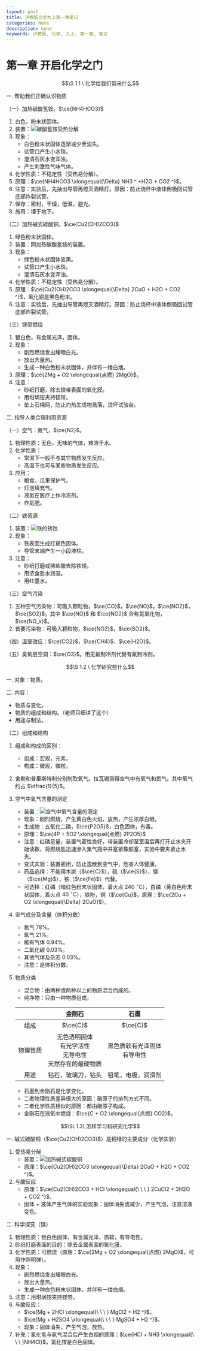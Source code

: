 ```yaml
---
layout: post
title: 沪教版化学九上第一章笔记
categories: Note
description: none
keywords: 沪教版, 化学, 九上, 第一章, 笔记
---
```


# 第一章 开启化学之门

$$\S 1.1 \ 化学给我们带来什么$$

一. 帮助我们正确认识物质

（一）加热碳酸氢铵，$\ce{NH4HCO3}$

1. 白色，粉末状固体。
2. 装置：![碳酸氢铵受热分解](https://z1.ax1x.com/2023/10/13/pipyJOO.png)
3. 现象：
    - 白色粉末状固体逐渐减少至消失。
    - 试管口产生小水珠。
    - 澄清石灰水变浑浊。
    - 产生刺激性气味气体。
4. 化学性质：不稳定性（受热易分解）。
5. 原理：$\ce{NH4HCO3 \xlongequal{\Delta} NH3 ^ +H2O + CO2 ^}$。
6. 注意：实验后，先抽出导管再熄灭酒精灯。原因：防止烧杯中液体倒吸回试管底部炸裂试管。
7. 保存：密封，干燥，低温，避光。
8. 施用：埋于地下。

（二）加热碱式碳酸铜，$\ce{Cu2(OH)2CO3}$

1. 绿色粉末状固体。
2. 装置：同加热碳酸氢铵的装置。
3. 现象：
    - 绿色粉末状固体变黑。
    - 试管口产生小水珠。
    - 澄清石灰水变浑浊。
4. 化学性质：不稳定性（受热易分解）。
5. 原理：$\ce{Cu2(OH)2CO3 \xlongequal{\Delta} 2CuO + H2O + CO2 ^}$，氧化铜是黑色粉末。
6. 注意：实验后，先抽出导管再熄灭酒精灯。原因：防止烧杯中液体倒吸回试管底部炸裂试管。

（三）镁带燃烧

1. 银白色，有金属光泽，固体。
2. 现象：
    - 剧烈燃烧发出耀眼白光。
    - 放出大量热。
    - 生成一种白色粉末状固体，并伴有一缕白烟。
3. 原理：$\ce{2Mg + O2 \xlongequal{点燃} 2MgO}$。
4. 注意：
    - 砂纸打磨，除去镁带表面的氧化膜。
    - 用坩埚钳夹持镁带。
    - 垫上石棉网，防止灼热生成物溅落，烫坏试验台。
  
二. 指导人类合理利用资源

（一）空气：氮气，$\ce{N2}$。

1. 物理性质：无色，无味的气体，难溶于水。
2. 化学性质：
    - 常温下一般不与其它物质发生反应。
    - 高温下也可与某些物质发生反应。
3. 应用：
    - 粮食、瓜果保护气。
    - 灯泡填充气。
    - 液氮在医疗上作冷冻剂。
    - 作氮肥。

（二）铁资源

1. 装置：![铁的锈蚀](https://z1.ax1x.com/2023/10/13/pipyQYR.png)
2. 现象：
    - 铁表面生成红褐色固体。
    - 导管末端产生一小段液柱。
3. 注意：
    - 砂纸打磨或稀盐酸去除铁锈。
    - 用浓食盐水润湿。
    - 用红墨水。

（三）空气污染

1. 五种空气污染物：可吸入颗粒物，$\ce{CO}$，$\ce{NO}$，$\ce{NO2}$，$\ce{SO2}$。其中 $\ce{NO}$ 和 $\ce{NO2}$ 合称氮氧化物，$\ce{NO_x}$。
2. 首要污染物：可吸入颗粒物，$\ce{NO2}$，$\ce{SO2}$。

（四）温室效应：$\ce{CO2}$，$\ce{CH4}$，$\ce{H2O}$。

（五）臭氧层空洞：$\ce{O3}$。用无氟制冷剂代替有氟制冷剂。

$$\S 1.2 \ 化学研究些什么$$

一. 对象：物质。

二. 内容：

- 物质与变化。
- 物质的组成和结构。（老师只细讲了这个）
- 用途与制法。

（二）组成和结构

1. 组成和构成的区别：
    - 组成：宏观，元素。
    - 构成：微观，微粒。
2. 舍勒和普里斯特利分别制取氧气。拉瓦锡测得空气中有氧气和氮气。其中氧气约占 $\dfrac{1}{5}$。
3. 空气中氧气含量的测定
    - 装置：![空气中氧气含量的测定](https://z1.ax1x.com/2023/10/13/pipylf1.png)
    - 现象：剧烈燃烧，产生黄白色火焰，放热，产生浓厚白眼。
    - 生成物：五氧化二磷，$\ce{P2O5}$，白色固体，有毒。
    - 原理：$\ce{4P + 5O2 \xlongequal{点燃} 2P2O5}$
    - 注意：红磷足量，装置气密性良好，带装置冷却至室温后再打开止水夹开始读数，将燃烧匙迅速渗入集气瓶中并塞紧橡胶塞，实验中要夹紧止水夹。
    - 变式实验：装置密闭，防止逸散到空气中，危害人体健康。
    - 药品选择：不能用木炭（$\ce{C}$），硫（$\ce{S}$），镁（$\ce{Mg}$），铁（$\ce{Fe}$）代替。
    - 可选择：红磷（暗红色粉末状固体，着火点 $240\  ^\circ \mathrm{C}$），白磷（黄白色粉末状固体，着火点 $40\  ^\circ \mathrm{C}$），铁粉，铜（$\ce{Cu}$，原理：$\ce{2Cu + O2 \xlongequal{\Delta} 2CuO}$）。
4. 空气成分及含量（体积分数）

    - 氮气 $78 \%$。
    - 氧气 $21 \%$。
    - 稀有气体 $0.94 \%$。
    - 二氧化碳 $0.03 \%$。
    - 其他气体及杂志 $0.03 \%$。
    - 注意：是体积分数。
5. 物质分类
    - 混合物：由两种或两种以上的物质混合而成的。
    - 纯净物：只由一种物质组成。

    |  | 金刚石 | 石墨 |
    | :-----------: | :-----------: | :-----------: |
    | 组成 | $\ce{C}$ | $\ce{C}$ |
    | 物理性质 | 无色透明固体<br>有光学活性<br>无导电性<br>天然存在的最硬物质  | 黑色质软有光泽固体<br>有导电性 |
    | 用途 | 钻石，玻璃刀，钻头 | 铅笔，电极，润滑剂 |

    - 石墨到金刚石是化学变化。
    - 二者物理性质差异很大的原因：碳原子的排列方式不同。
    - 二者化学性质相似的原因：都由碳原子构成。
    - 金刚石在液氧中燃烧：$\ce{C + O2 \xlongequal{点燃} CO2}$。

$$\S\ 1.3\ 怎样学习和研究化学$$

一. 碱式碳酸铜（$\ce{Cu2(OH)2CO3}$）是铜绿的主要成分（化学实验）

1. 受热易分解
    - 装置：![加热碱式碳酸铜](https://z1.ax1x.com/2023/10/14/pipqsmQ.png)
    - 原理：$\ce{Cu2(OH)2CO3 \xlongequal{\Delta} 2CuO + H2O + CO2 ^}$。
2. 与酸反应
    - 原理：$\ce{Cu2(OH)2CO3 + HCl \xlongequal{\ \ \ } 2CuCl2 + 3H2O + CO2 ^}$。
    - 固体 + 液体产生气体的实验现象：固体消失或减少，产生气泡，注意溶液变色。

二. 科学探究（镁）

1. 物理性质：银白色固体，有金属光泽，质软，有导电性。
2. 砂纸打磨表面的目的：除去金属表面的氧化膜。
3. 化学性质：可燃烧（原理：$\ce{2Mg + O2 \xlongequal{点燃} 2MgO}$，可用作照明弹）。
4. 现象：
    - 剧烈燃烧发出耀眼白光。
    - 放出大量热。
    - 生成一种白色粉末状固体，并伴有一缕白烟。
5. 注意：用坩埚钳夹持镁带。
6. 与酸反应：
    - $\ce{Mg + 2HCl \xlongequal{\ \ \ } MgCl2 + H2 ^}$。
    - $\ce{Mg + H2SO4 \xlongequal{\ \ \ } MgSO4 + H2 ^}$。
    - 现象：固体消失，产生气泡，放热。
7. 补充：氯化氢与氨气混合后产生白烟的原理：$\ce{HCl + NH3 \xlongequal{\ \ \ }NH4Cl}$，氯化铵是白色固体。
